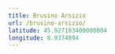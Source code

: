 ```yaml
---
title: Brusino Arsizio
url: /brusino-arsizio/
latitude: 45.927183400000004
longitude: 8.9374894
---
```

